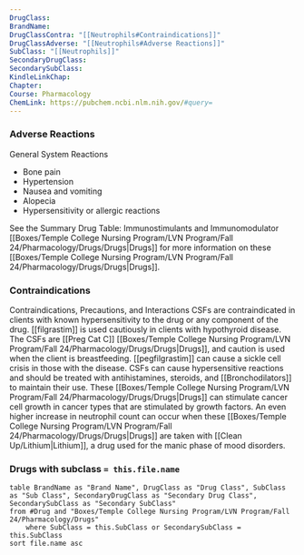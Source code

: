 ```yaml
---
DrugClass: 
BrandName: 
DrugClassContra: "[[Neutrophils#Contraindications]]"
DrugClassAdverse: "[[Neutrophils#Adverse Reactions]]"
SubClass: "[[Neutrophils]]"
SecondaryDrugClass: 
SecondarySubClass: 
KindleLinkChap: 
Chapter: 
Course: Pharmacology
ChemLink: https://pubchem.ncbi.nlm.nih.gov/#query=
---
```

### Adverse Reactions 
General System Reactions 
- Bone pain 
- Hypertension 
- Nausea and vomiting 
- Alopecia 
- Hypersensitivity or allergic reactions 

See the Summary Drug Table: Immunostimulants and Immunomodulator [[Boxes/Temple College Nursing Program/LVN Program/Fall 24/Pharmacology/Drugs/Drugs|Drugs]] for more information on these [[Boxes/Temple College Nursing Program/LVN Program/Fall 24/Pharmacology/Drugs/Drugs|Drugs]].

### Contraindications
Contraindications, Precautions, and Interactions CSFs are contraindicated in clients with known hypersensitivity to the drug or any component of the drug. [[filgrastim]] is used cautiously in clients with hypothyroid disease. The CSFs are [[Preg Cat C]] [[Boxes/Temple College Nursing Program/LVN Program/Fall 24/Pharmacology/Drugs/Drugs|Drugs]], and caution is used when the client is breastfeeding. [[pegfilgrastim]] can cause a sickle cell crisis in those with the disease. CSFs can cause hypersensitive reactions and should be treated with antihistamines, steroids, and [[Bronchodilators]] to maintain their use. These [[Boxes/Temple College Nursing Program/LVN Program/Fall 24/Pharmacology/Drugs/Drugs|Drugs]] can stimulate cancer cell growth in cancer types that are stimulated by growth factors. An even higher increase in neutrophil count can occur when these [[Boxes/Temple College Nursing Program/LVN Program/Fall 24/Pharmacology/Drugs/Drugs|Drugs]] are taken with [[Clean Up/Lithium|Lithium]], a drug used for the manic phase of mood disorders.

### Drugs with subclass `= this.file.name`
```dataview
table BrandName as "Brand Name", DrugClass as "Drug Class", SubClass as "Sub Class", SecondaryDrugClass as "Secondary Drug Class", SecondarySubClass as "Secondary SubClass"
from #Drug and "Boxes/Temple College Nursing Program/LVN Program/Fall 24/Pharmacology/Drugs" 
	where SubClass = this.SubClass or SecondarySubClass = this.SubClass
sort file.name asc
```

